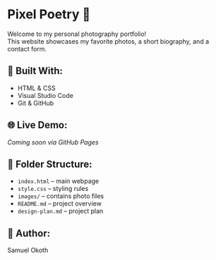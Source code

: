 # Pixel Poetry 📸

Welcome to my personal photography portfolio!  
This website showcases my favorite photos, a short biography, and a contact form.

## 🔧 Built With:
- HTML & CSS
- Visual Studio Code
- Git & GitHub

## 🌐 Live Demo:
_Coming soon via GitHub Pages_

## 📁 Folder Structure:
- `index.html` – main webpage
- `style.css` – styling rules
- `images/` – contains photo files
- `README.md` – project overview
- `design-plan.md` – project plan

## 🚀 Author:
Samuel Okoth
